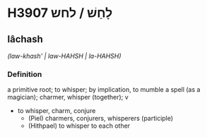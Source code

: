 # H3907 לָחַשׁ / לחש

## lâchash

_(law-khash' | law-HAHSH | la-HAHSH)_

### Definition

a primitive root; to whisper; by implication, to mumble a spell (as a magician); charmer, whisper (together); v

- to whisper, charm, conjure
  - (Piel) charmers, conjurers, whisperers (participle)
  - (Hithpael) to whisper to each other
